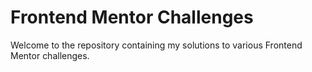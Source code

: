 # Frontend Mentor Challenges

Welcome to the repository containing my solutions to various Frontend Mentor challenges. 